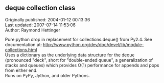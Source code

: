 ## deque collection class  
Originally published: 2004-01-12 00:13:36  
Last updated: 2007-07-14 11:53:06  
Author: Raymond Hettinger  
  
Pure python drop in replacement for collections.deque() from Py2.4.  See documentation at:  http://www.python.org/dev/doc/devel/lib/module-collections.html
<br>
Uses a dictionary as the underlying data structure for the deque (pronounced "deck", short for "double-ended queue", a generalization of stacks and queues) which provides O(1) performance for appends and pops from either end.
<br>
Runs on PyPy, Jython, and older Pythons.